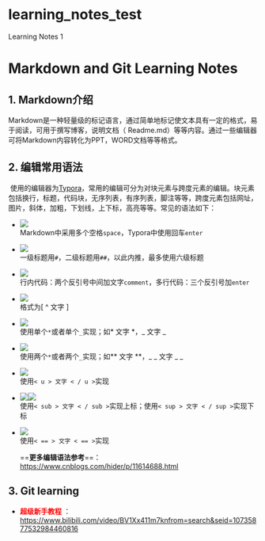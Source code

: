 # learning_notes_test
Learning Notes 1
# Markdown and Git Learning Notes

## **1. Markdown介绍**

​		Markdown是一种轻量级的标记语言，通过简单地标记使文本具有一定的格式，易于阅读，可用于撰写博客，说明文档（ Readme.md）等等内容。通过一些编辑器可将Markdown内容转化为PPT，WORD文档等等格式。

## **2. 编辑常用语法**

​		使用的编辑器为[Typora](https://www.typora.io/)，常用的编辑可分为对块元素与跨度元素的编辑。块元素包括换行，标题，代码块，无序列表，有序列表，脚注等等，跨度元素包括网址，图片，斜体，加粗，下划线，上下标，高亮等等。常见的语法如下：

- ![](https://img.shields.io/badge/%E6%8D%A2%E8%A1%8C-line%20break-yellow)   
      Markdown中采用多个空格`space`，Typora中使用回车`enter`
      
- ![](https://https://img.shields.io/badge/%E6%A0%87%E9%A2%98-title-yellow)  
      一级标题用`#`，二级标题用`##`，以此内推，最多使用六级标题

- ![](https://https://img.shields.io/badge/%E4%BB%A3%E7%A0%81%E5%9D%97-code%20block-yellow)         
      行内代码：两个反引号中间加文字`comment`，多行代码：三个反引号加`enter`

- ![](https:/https://img.shields.io/badge/%E8%84%9A%E6%B3%A8-footnote-yellow)         
      格式为[ ^ 文字 ]

- ![](https://img.shields.io/badge/%E6%96%9C%E4%BD%93-Italic-yellow)          
      使用单个`*`或者单个`_`实现；如* 文字 *，_ 文字 _

- ![](https://img.shields.io/badge/%E5%8A%A0%E7%B2%97-bold-yellow)         
      使用两个`*`或者两个`_`实现；如** 文字 **，_ _ 文字 _ _

- ![](https://img.shields.io/badge/%E4%B8%8B%E5%88%92%E7%BA%BF-underline-yellow)      
      使用`< u > 文字 < / u >`实现

- ![](https://img.shields.io/badge/%E4%B8%8A%E6%A0%87-Superscript-yellow)![](https://img.shields.io/badge/%E4%B8%8B%E6%A0%87-Subscript-yellow)       
      使用`< sub > 文字 < / sub >`实现上标；使用`< sup > 文字 < / sup >`实现下标

- ![](https://img.shields.io/badge/%E9%AB%98%E4%BA%AE-highlight-yellow)         
      使用`< == > 文字 < == >`实现
  

  ==**更多编辑语法参考**==：<https://www.cnblogs.com/hider/p/11614688.html>

## **3. Git learning**

- <font color=red> **超级新手教程**</font> ：<https://www.bilibili.com/video/BV1Xx411m7knfrom=search&seid=10735877532984460816>

